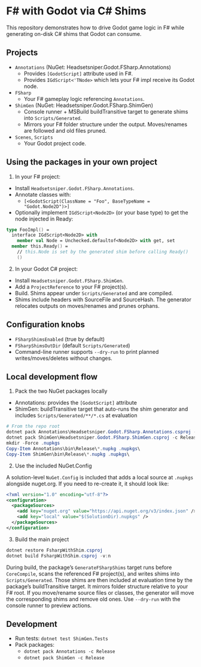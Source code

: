 # F# with Godot via C# Shims

This repository demonstrates how to drive Godot game logic in F# while generating on-disk C# shims that Godot can consume.

## Projects

- `Annotations` (NuGet: Headsetsniper.Godot.FSharp.Annotations)
  - Provides `[GodotScript]` attribute used in F#.
  - Provides `IGdScript<'TNode>` which lets your F# impl receive its Godot node.
- `FSharp`
  - Your F# gameplay logic referencing `Annotations`.
- `ShimGen` (NuGet: Headsetsniper.Godot.FSharp.ShimGen)
  - Console runner + MSBuild buildTransitive target to generate shims into `Scripts/Generated`.
  - Mirrors your F# folder structure under the output. Moves/renames are followed and old files pruned.
- `Scenes`, `Scripts`
  - Your Godot project code.

## Using the packages in your own project

1. In your F# project:

- Install `Headsetsniper.Godot.FSharp.Annotations`.
- Annotate classes with:
  - `[<GodotScript(ClassName = "Foo", BaseTypeName = "Godot.Node2D")>]`
- Optionally implement `IGdScript<Node2D>` (or your base type) to get the node injected in Ready:

```fsharp
type FooImpl() =
  interface IGdScript<Node2D> with
    member val Node = Unchecked.defaultof<Node2D> with get, set
  member this.Ready() =
    // this.Node is set by the generated shim before calling Ready()
    ()
```

2. In your Godot C# project:

- Install `Headsetsniper.Godot.FSharp.ShimGen`.
- Add a `ProjectReference` to your F# project(s).
- Build. Shims appear under `Scripts/Generated` and are compiled.
- Shims include headers with SourceFile and SourceHash. The generator relocates outputs on moves/renames and prunes orphans.

## Configuration knobs

- `FSharpShimsEnabled` (true by default)
- `FSharpShimsOutDir` (default `Scripts/Generated`)
- Command-line runner supports `--dry-run` to print planned writes/moves/deletes without changes.

## Local development flow

1. Pack the two NuGet packages locally

- Annotations: provides the `[GodotScript]` attribute
- ShimGen: buildTransitive target that auto-runs the shim generator and includes `Scripts/Generated/**/*.cs` at evaluation

```powershell
# From the repo root
dotnet pack Annotations\Headsetsniper.Godot.FSharp.Annotations.csproj -c Release
dotnet pack ShimGen\Headsetsniper.Godot.FSharp.ShimGen.csproj -c Release
mkdir -Force .nupkgs
Copy-Item Annotations\bin\Release\*.nupkg .nupkgs\
Copy-Item ShimGen\bin\Release\*.nupkg .nupkgs\
```

2. Use the included NuGet.Config

A solution-level `NuGet.Config` is included that adds a local source at `.nupkgs` alongside nuget.org. If you need to re-create it, it should look like:

```xml
<?xml version="1.0" encoding="utf-8"?>
<configuration>
  <packageSources>
    <add key="nuget.org" value="https://api.nuget.org/v3/index.json" />
    <add key="local" value="$(SolutionDir).nupkgs" />
  </packageSources>
</configuration>
```

3. Build the main project

```powershell
dotnet restore FsharpWithShim.csproj
dotnet build FsharpWithShim.csproj -v:n
```

During build, the package’s `GenerateFSharpShims` target runs before `CoreCompile`, scans the referenced F# project(s), and writes shims into `Scripts/Generated`. Those shims are then included at evaluation time by the package’s buildTransitive target.
It mirrors folder structure relative to your F# root. If you move/rename source files or classes, the generator will move the corresponding shims and remove old ones. Use `--dry-run` with the console runner to preview actions.

## Development

- Run tests: `dotnet test ShimGen.Tests`
- Pack packages:
  - `dotnet pack Annotations -c Release`
  - `dotnet pack ShimGen -c Release`
